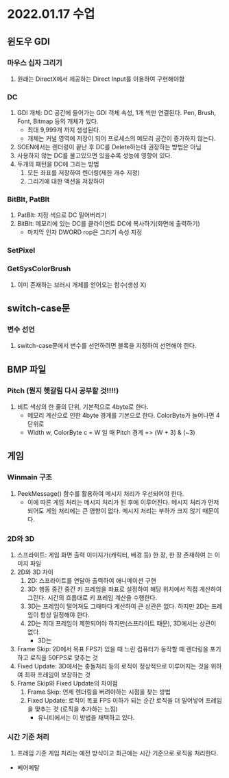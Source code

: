# 2022.01.17 수업
## 윈도우 GDI
### 마우스 십자 그리기
1. 원래는 DirectX에서 제공하는 Direct Input를 이용하여 구현해야함 

### DC
1. GDI 개체: DC 공간에 들어가는 GDI 객체 속성, 1개 씩만 연결된다. Pen, Brush, Font, Bitmap 등의 개체가 있다.
    * 최대 9,999개 까지 생성된다.
    * 개체는 커널 영역에 저장이 되어 프로세스의 메모리 공간이 증가하지 않는다.
2. SOEN에서는 렌더링이 끝난 후 DC를 Delete하는데 권장하는 방법은 아님
3. 사용하지 않는 DC를 물고있으면 있을수록 성능에 영향이 있다.
4. 두개의 패턴을 DC에 그리는 방법
      1) 모든 좌표를 저장하여 렌더링(제한 개수 지정)
      2) 그리기에 대한 액션을 저장하여 

### BitBlt, PatBlt
1. PatBlt: 지정 색으로 DC 밀어버리기
2. BitBlt: 메모리에 있는 DC를 클라이언트 DC에 복사하기(화면에 출력하기)
    * 마지막 인자 DWORD rop은 그리기 속성 지정

### SetPixel

### GetSysColorBrush
1. 이미 존재하는 브러시 개체를 얻어오는 함수(생성 X)

## switch-case문
### 변수 선언
1. switch-case문에서 변수를 선언하려면 블록을 지정하여 선언해야 한다.

## BMP 파일
### Pitch (뭔지 헷갈림 다시 공부할 것!!!!)
1. 비트 색상의 한 줄의 단위, 기본적으로 4byte로 한다.
    * 메모리 계산으로 인한 4byte 경계를 기본으로 한다. ColorByte가 늘어나면 4단위로
    * Width w, ColorByte c = W 일 때 Pitch 경계 => (W + 3) & (~3)

## 게임
### Winmain 구조
1. PeekMessage() 함수를 활용하여 메시지 처리가 우선되어야 한다. 
    * 이에 따른 게임 처리는 메시지 처리가 된 후에 이루어진다. 메시지 처리가 먼저 되어도 게임 처리에는 큰 영향이 없다. 메시지 처리는 부하가 크지 않기 때문이다.

### 2D와 3D
1. 스프라이트: 게임 화면 출력 이미지가(캐릭터, 배경 등) 한 장, 한 장 존재하여 는 이미지 파일
2. 2D와 3D 차이
    1) 2D: 스프라이트를 연달아 출력하여 애니메이션 구현
    2) 3D: 행동 중간 중간 키 프레임을 좌표로 설정하여 해당 위치에서 직접 계산하여 그린다. 시간의 흐름대로 키 프레임 계산을 수행한다.
    3) 3D는 프레임이 떨어져도 그때마다 계산하여 큰 상관은 없다. 하지만 2D는 프레임이 항상 일정해야 한다.
    4) 2D는 최대 프레임이 제한되어야 하지만(스프라이트 때문), 3D에서는 상관이 없다.
        * 3D는 
3. Frame Skip: 2D에서 목표 FPS가 있을 때 느린 컴퓨터가 동작할 때 렌더링을 포기하고 로직을 50FPS로 맞추는 것
4. Fixed Update: 3D에서는 충돌처리 등의 로직이 정상적으로 이루어지는 것을 위하여 최하 프레임이 보장하는 것
5. Frame Skip와 Fixed Update의 차이점
    1) Frame Skip: 언제 렌더링을 버려야하는 시점을 찾는 방법
    2) Fixed Update: 로직이 목표 FPS 이하가 되는 순간 로직을 더 밀어넣어 프레임을 맞추는 것 (로직을 추가하는 느낌)
        * 유니티에서는 이 방법을 채택하고 있다.

### 시간 기준 처리
1. 프레임 기준 게임 처리는 예전 방식이고 최근에는 시간 기준으로 로직을 처리한다.

* 베어메탈
